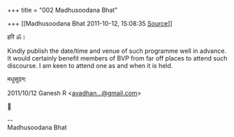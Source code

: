 +++
title = "002 Madhusoodana Bhat"

+++
[[Madhusoodana Bhat	2011-10-12, 15:08:35 [Source](https://groups.google.com/g/bvparishat/c/SqyQLM5zTPQ)]]



हरि ॐ।

Kindly publish the date/time and venue of such programme well in advance. It would certainly benefit members of BVP from far off places to attend such discourse. I am keen to attend one as and when it is held.

मधुसूदन:  
  

2011/10/12 Ganesh R \<[avadhan...@gmail.com]()\>



  
  

  

--  
Madhusoodana Bhat  

